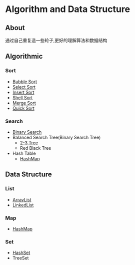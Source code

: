 # Algorithm and Data Structure
## About
   通过自己重复造一些轮子,更好的理解算法和数据结构
## Algorithmic
### Sort
- [Bubble Sort](https://github.com/leomy/algorithm/blob/master/src/main/java/com/leo/util/algorithm/Arrays.java#L226)
- [Select Sort](https://github.com/leomy/algorithm/blob/master/src/main/java/com/leo/util/algorithm/Arrays.java#L249)
- [Insert Sort](https://github.com/leomy/algorithm/blob/master/src/main/java/com/leo/util/algorithm/Arrays.java#L279)
- [Shell Sort](https://github.com/leomy/algorithm/blob/master/src/main/java/com/leo/util/algorithm/Arrays.java#L338)
- [Merge Sort](https://github.com/leomy/algorithm/blob/master/src/main/java/com/leo/util/algorithm/Arrays.java#L449)
- [Quick Sort](https://github.com/leomy/algorithm/blob/master/src/main/java/com/leo/util/algorithm/Arrays.java#L523)
### Search
- [Binary Search](https://github.com/leomy/algorithm/blob/master/src/main/java/com/leo/util/algorithm/Arrays.java#L29)
- Balanced Search Tree(Binary Search Tree)
    - [2-3 Tree](https://github.com/leomy/algorithm/blob/master/src/main/java/com/leo/util/algorithm/btree/TwoThreeTree.java)
    - Red Black Tree
- Hash Table
    - [HashMap](https://github.com/leomy/algorithm/blob/master/src/main/java/com/leo/util/datastructure/map/HashMap.java)
## Data Structure
### List
- [ArrayList](https://github.com/leomy/algorithm/blob/master/src/main/java/com/leo/util/datastructure/list/ArrayList.java)
- [LinkedList](https://github.com/leomy/algorithm/blob/master/src/main/java/com/leo/util/datastructure/list/LinkedList.java)
### Map
- [HashMap](https://github.com/leomy/algorithm/blob/master/src/main/java/com/leo/util/datastructure/map/HashMap.java)
### Set
- [HashSet](https://github.com/leomy/algorithm/blob/master/src/main/java/com/leo/util/datastructure/set/HashSet.java)
- TreeSet

